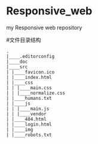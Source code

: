 # Responsive_web
my Responsive web repository

#文件目录结构

```tree
.
|____.editorconfig
|____doc
|____src
| |____favicon.ico
| |____index.html
| |____css
| | |____main.css
| | |____normalize.css
| |____humans.txt
| |____js
| | |____main.js
| | |____vendor
| |____404.html
| |____login.html
| |____img
| |____robots.txt

```